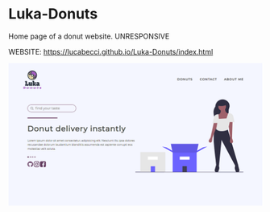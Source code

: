 # Luka-Donuts
 Home page of a donut website.
UNRESPONSIVE

WEBSITE: https://lucabecci.github.io/Luka-Donuts/index.html

![alt text](https://github.com/lucabecci/Luka-Donuts/blob/master/images/git.png)
